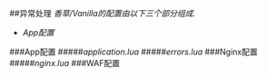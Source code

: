 ##异常处理
*香草/Vanilla的配置由以下三个部分组成.*
- *App配置*

###App配置
#####*application.lua*
#####*errors.lua*
###Nginx配置
#####*nginx.lua*
###WAF配置
